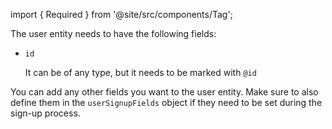 import { Required } from '@site/src/components/Tag';

The user entity needs to have the following fields:
- `id` <Required />

  It can be of any type, but it needs to be marked with `@id`

You can add any other fields you want to the user entity. Make sure to also define them in the `userSignupFields` object if they need to be set during the sign-up process.